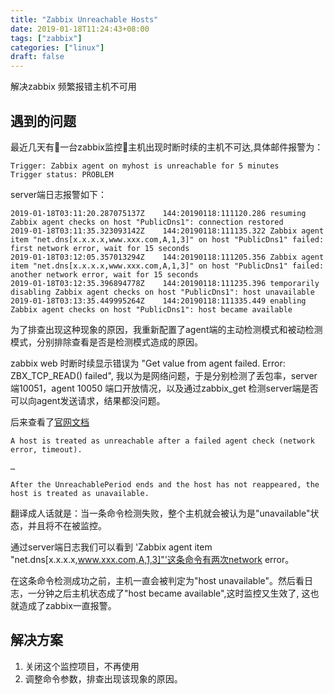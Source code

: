 ```yaml
---
title: "Zabbix Unreachable Hosts"
date: 2019-01-18T11:24:43+08:00
tags: ["zabbix"]
categories: ["linux"]
draft: false
---
```

解决zabbix 频繁报错主机不可用
<!--more-->
## 遇到的问题

最近几天有一台zabbix监控主机出现时断时续的主机不可达,具体邮件报警为：
```doc
Trigger: Zabbix agent on myhost is unreachable for 5 minutes
Trigger status: PROBLEM
```
server端日志报警如下：
```doc
2019-01-18T03:11:20.287075137Z    144:20190118:111120.286 resuming Zabbix agent checks on host "PublicDns1": connection restored
2019-01-18T03:11:35.323093142Z    144:20190118:111135.322 Zabbix agent item "net.dns[x.x.x.x,www.xxx.com,A,1,3]" on host "PublicDns1" failed: first network error, wait for 15 seconds
2019-01-18T03:12:05.357013294Z    144:20190118:111205.356 Zabbix agent item "net.dns[x.x.x.x,www.xxx.com,A,1,3]" on host "PublicDns1" failed: another network error, wait for 15 seconds
2019-01-18T03:12:35.396894778Z    144:20190118:111235.396 temporarily disabling Zabbix agent checks on host "PublicDns1": host unavailable
2019-01-18T03:13:35.449995264Z    144:20190118:111335.449 enabling Zabbix agent checks on host "PublicDns1": host became available
```
为了排查出现这种现象的原因，我重新配置了agent端的主动检测模式和被动检测模式，分别排除查看是否是检测模式造成的原因。

zabbix web 时断时续显示错误为 "Get value from agent failed. Error: ZBX_TCP_READ() failed", 我以为是网络问题，于是分别检测了丢包率，server端10051，agent 10050 端口开放情况，以及通过zabbix_get 检测server端是否可以向agent发送请求，结果都没问题。

后来查看了[官网文档](https://www.zabbix.com/documentation/4.0/manual/appendix/items/unreachability)
```doc
A host is treated as unreachable after a failed agent check (network error, timeout).

…

After the UnreachablePeriod ends and the host has not reappeared, the host is treated as unavailable.
```

翻译成人话就是：当一条命令检测失败，整个主机就会被认为是"unavailable"状态，并且将不在被监控。

通过server端日志我们可以看到 'Zabbix agent item "net.dns[x.x.x.x,www.xxx.com,A,1,3]"'这条命令有两次network error。

在这条命令检测成功之前，主机一直会被判定为"host unavailable"。然后看日志，一分钟之后主机状态成了"host became available",这时监控又生效了,
这也就造成了zabbix一直报警。

## 解决方案
1. 关闭这个监控项目，不再使用
2. 调整命令参数，排查出现该现象的原因。